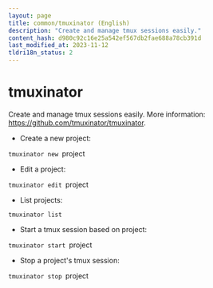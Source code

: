 ```yaml
---
layout: page
title: common/tmuxinator (English)
description: "Create and manage tmux sessions easily."
content_hash: d980c92c16e25a542ef567db2fae688a78cb391d
last_modified_at: 2023-11-12
tldri18n_status: 2
---
```

# tmuxinator

Create and manage tmux sessions easily.
More information: <https://github.com/tmuxinator/tmuxinator>.

- Create a new project:

`tmuxinator new `<span class="tldr-var badge badge-pill bg-dark-lm bg-white-dm text-white-lm text-dark-dm font-weight-bold">project</span>

- Edit a project:

`tmuxinator edit `<span class="tldr-var badge badge-pill bg-dark-lm bg-white-dm text-white-lm text-dark-dm font-weight-bold">project</span>

- List projects:

`tmuxinator list`

- Start a tmux session based on project:

`tmuxinator start `<span class="tldr-var badge badge-pill bg-dark-lm bg-white-dm text-white-lm text-dark-dm font-weight-bold">project</span>

- Stop a project's tmux session:

`tmuxinator stop `<span class="tldr-var badge badge-pill bg-dark-lm bg-white-dm text-white-lm text-dark-dm font-weight-bold">project</span>
